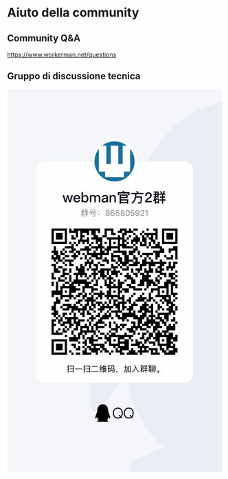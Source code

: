 # Aiuto della community

## Community Q&A

https://www.workerman.net/questions

## Gruppo di discussione tecnica

![](../assets/img/webman-qun-qr.jpg)
